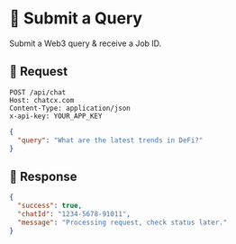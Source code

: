 # 📝 Submit a Query

Submit a Web3 query & receive a Job ID.

## 🔹 Request

```http
POST /api/chat
Host: chatcx.com
Content-Type: application/json
x-api-key: YOUR_APP_KEY
```

```json
{
  "query": "What are the latest trends in DeFi?"
}
```

## 🔹 Response

```json
{
  "success": true,
  "chatId": "1234-5678-91011",
  "message": "Processing request, check status later."
}
```

